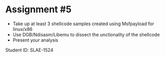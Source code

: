 # Assignment #5

* Take up at least 3 shellcode samples created using Msfpayload for linux/x86
* Use DGB/Ndisasm/Libemu to dissect the unctionality of the shellcode
* Present your analysis

Student ID: SLAE-1524
